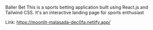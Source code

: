 Baller Bet
This is a sports betting application built using React.js and Tailwind CSS. It's an interactive landing page for sports enthusiast

Link: https://moonlit-malasada-dec0fa.netlify.app/
